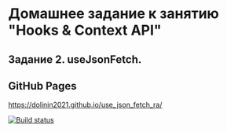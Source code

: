 # Домашнее задание к занятию "Hooks & Context API"
## Задание 2. useJsonFetch.

## GitHub Pages
https://dolinin2021.github.io/use_json_fetch_ra/

[![Build status](https://ci.appveyor.com/api/projects/status/bn12onhqdc48g4kw?svg=true)](https://ci.appveyor.com/project/Dolinin2021/use-json-fetch-ra)
